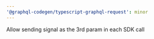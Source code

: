 ```yaml
---
'@graphql-codegen/typescript-graphql-request': minor
---
```


Allow sending signal as the 3rd param in each SDK call
